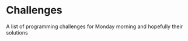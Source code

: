 Challenges
==========

A list of programming challenges for Monday morning and hopefully their solutions
